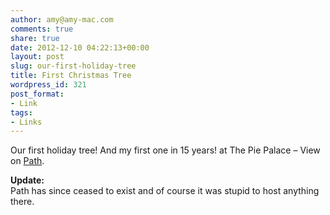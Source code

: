 ```yaml
---
author: amy@amy-mac.com
comments: true
share: true
date: 2012-12-10 04:22:13+00:00
layout: post
slug: our-first-holiday-tree
title: First Christmas Tree
wordpress_id: 321
post_format:
- Link
tags:
- Links
---
```


Our first holiday tree! And my first one in 15 years! at The Pie Palace – View on [Path](https://path.com/p/u9zFS).

**Update:**<br/>
Path has since ceased to exist and of course it was stupid to host anything there.
